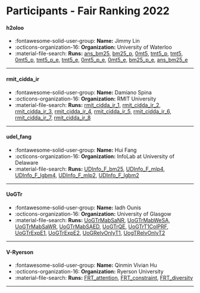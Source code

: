 # Participants - Fair Ranking 2022 

#### h2oloo
 - :fontawesome-solid-user-group: **Name:** Jimmy Lin
 - :octicons-organization-16: **Organization:** University of Waterloo
 - :material-file-search: **Runs:** [ans_bm25](./runs.md#ans_bm25), [bm25_p](./runs.md#bm25_p), [0mt5](./runs.md#0mt5), [tmt5_p](./runs.md#tmt5_p), [tmt5](./runs.md#tmt5), [0mt5_p](./runs.md#0mt5_p), [tmt5_p_e](./runs.md#tmt5_p_e), [tmt5_e](./runs.md#tmt5_e), [0mt5_p_e](./runs.md#0mt5_p_e), [0mt5_e](./runs.md#0mt5_e), [bm25_p_e](./runs.md#bm25_p_e), [ans_bm25_e](./runs.md#ans_bm25_e)

---
#### rmit_cidda_ir
 - :fontawesome-solid-user-group: **Name:** Damiano Spina
 - :octicons-organization-16: **Organization:** RMIT University
 - :material-file-search: **Runs:** [rmit_cidda_ir_1](./runs.md#rmit_cidda_ir_1), [rmit_cidda_ir_2](./runs.md#rmit_cidda_ir_2), [rmit_cidda_ir_3](./runs.md#rmit_cidda_ir_3), [rmit_cidda_ir_4](./runs.md#rmit_cidda_ir_4), [rmit_cidda_ir_5](./runs.md#rmit_cidda_ir_5), [rmit_cidda_ir_6](./runs.md#rmit_cidda_ir_6), [rmit_cidda_ir_7](./runs.md#rmit_cidda_ir_7), [rmit_cidda_ir_8](./runs.md#rmit_cidda_ir_8)

---
#### udel_fang
 - :fontawesome-solid-user-group: **Name:** Hui Fang
 - :octicons-organization-16: **Organization:** InfoLab at University of Delaware
 - :material-file-search: **Runs:** [UDInfo_F_bm25](./runs.md#udinfo_f_bm25), [UDInfo_F_mlp4](./runs.md#udinfo_f_mlp4), [UDInfo_F_lgbm4](./runs.md#udinfo_f_lgbm4), [UDInfo_F_mlp2](./runs.md#udinfo_f_mlp2), [UDInfo_F_lgbm2](./runs.md#udinfo_f_lgbm2)

---
#### UoGTr
 - :fontawesome-solid-user-group: **Name:** Iadh Ounis
 - :octicons-organization-16: **Organization:** University of Glasgow
 - :material-file-search: **Runs:** [UoGTrMabSaNR](./runs.md#uogtrmabsanr), [UoGTrMabWeSA](./runs.md#uogtrmabwesa), [UoGTrMabSaWR](./runs.md#uogtrmabsawr), [UoGTrMabSAED](./runs.md#uogtrmabsaed), [UoGTrQE](./runs.md#uogtrqe), [UoGTrT1ColPRF](./runs.md#uogtrt1colprf), [UoGTrExpE1](./runs.md#uogtrexpe1), [UoGTrExpE2](./runs.md#uogtrexpe2), [UoGRelvOnlyT1](./runs.md#uogrelvonlyt1), [UogTRelvOnlyT2](./runs.md#uogtrelvonlyt2)

---
#### V-Ryerson
 - :fontawesome-solid-user-group: **Name:** Qinmin Vivian Hu
 - :octicons-organization-16: **Organization:** Ryerson University
 - :material-file-search: **Runs:** [FRT_attention](./runs.md#frt_attention), [FRT_constraint](./runs.md#frt_constraint), [FRT_diversity](./runs.md#frt_diversity)

---
